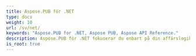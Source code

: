 ```yaml
---
title: Aspose.PUB för .NET
type: docs
weight: 10
url: /sv/net/
keywords: "Aspose.PUB for .NET, Aspose PUB, Aspose API Reference."
description: Aspose.PUB för .NET fokuserar du enbart på din affärslogik istället för att gå in på de underliggande detaljerna i .pub-filformatet.
is_root: true
---
```


